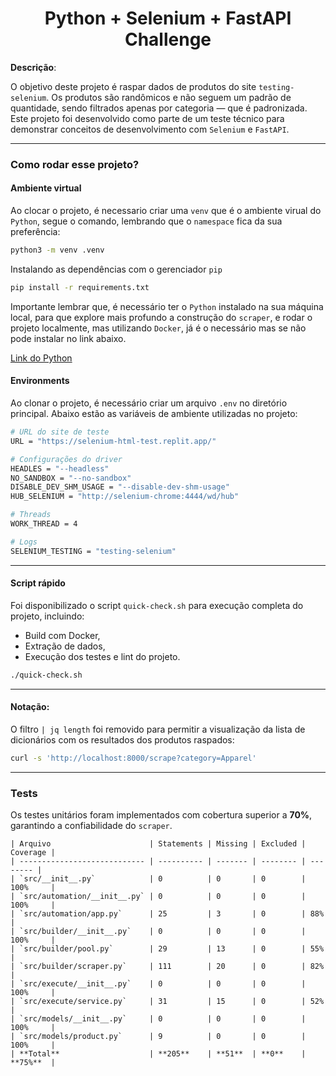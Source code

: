 <h1 align="center">Python + Selenium + FastAPI Challenge</h1>

**Descrição**:

O objetivo deste projeto é raspar dados de produtos do site `testing-selenium`. Os produtos são randômicos e não seguem um padrão de quantidade, sendo filtrados apenas por categoria — que é padronizada.  
Este projeto foi desenvolvido como parte de um teste técnico para demonstrar conceitos de desenvolvimento com `Selenium` e `FastAPI`.

---

### Como rodar esse projeto?

#### Ambiente virtual

Ao clocar o projeto, é necessario criar uma `venv` que é o ambiente virual do `Python`, segue o comando, lembrando que o `namespace` fica da sua preferência:

```sh
python3 -m venv .venv
```
Instalando as dependências com o gerenciador `pip`

```sh
pip install -r requirements.txt
```
Importante lembrar que, é necessário ter o `Python` instalado na sua máquina local, para que explore mais profundo a construção do `scraper`, e rodar o projeto localmente, mas utilizando `Docker`, já é o necessário mas se não pode instalar no link abaixo.

<a href="https://www.python.org/">Link do Python</a>


#### **Environments**

Ao clonar o projeto, é necessário criar um arquivo `.env` no diretório principal. Abaixo estão as variáveis de ambiente utilizadas no projeto:

```sh
# URL do site de teste
URL = "https://selenium-html-test.replit.app/"

# Configurações do driver
HEADLES = "--headless"
NO_SANDBOX = "--no-sandbox"
DISABLE_DEV_SHM_USAGE = "--disable-dev-shm-usage"
HUB_SELENIUM = "http://selenium-chrome:4444/wd/hub"

# Threads
WORK_THREAD = 4

# Logs
SELENIUM_TESTING = "testing-selenium"
````

---

#### **Script rápido**

Foi disponibilizado o script `quick-check.sh` para execução completa do projeto, incluindo:

* Build com Docker,
* Extração de dados,
* Execução dos testes e lint do projeto.

```bash
./quick-check.sh
```

---

#### **Notação**:

O filtro `| jq length` foi removido para permitir a visualização da lista de dicionários com os resultados dos produtos raspados:

```sh
curl -s 'http://localhost:8000/scrape?category=Apparel'
```

---

### Tests

Os testes unitários foram implementados com cobertura superior a **70%**, garantindo a confiabilidade do `scraper`.

```textplain
| Arquivo                      | Statements | Missing | Excluded | Coverage |
| ---------------------------- | ---------- | ------- | -------- | -------- |
| `src/__init__.py`            | 0          | 0       | 0        | 100%     |
| `src/automation/__init__.py` | 0          | 0       | 0        | 100%     |
| `src/automation/app.py`      | 25         | 3       | 0        | 88%      |
| `src/builder/__init__.py`    | 0          | 0       | 0        | 100%     |
| `src/builder/pool.py`        | 29         | 13      | 0        | 55%      |
| `src/builder/scraper.py`     | 111        | 20      | 0        | 82%      |
| `src/execute/__init__.py`    | 0          | 0       | 0        | 100%     |
| `src/execute/service.py`     | 31         | 15      | 0        | 52%      |
| `src/models/__init__.py`     | 0          | 0       | 0        | 100%     |
| `src/models/product.py`      | 9          | 0       | 0        | 100%     |
| **Total**                    | **205**    | **51**  | **0**    | **75%**  |
```
